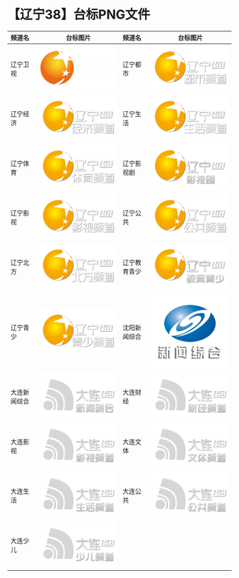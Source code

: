 # 【辽宁38】台标PNG文件
|频道名|台标图片|频道名|台标图片|
|:---|:---:|:---|:---:|
|辽宁卫视|<img src="https://raw.githubusercontent.com/xiaolvdouya/TV-LOGO/refs/heads/main/%E8%BE%BD%E5%AE%81/辽宁卫视.png">|辽宁都市|<img src="https://raw.githubusercontent.com/xiaolvdouya/TV-LOGO/refs/heads/main/%E8%BE%BD%E5%AE%81/辽宁都市.png">|
|辽宁经济|<img src="https://raw.githubusercontent.com/xiaolvdouya/TV-LOGO/refs/heads/main/%E8%BE%BD%E5%AE%81/辽宁经济.png">|辽宁生活|<img src="https://raw.githubusercontent.com/xiaolvdouya/TV-LOGO/refs/heads/main/%E8%BE%BD%E5%AE%81/辽宁生活.png">|
|辽宁体育|<img src="https://raw.githubusercontent.com/xiaolvdouya/TV-LOGO/refs/heads/main/%E8%BE%BD%E5%AE%81/辽宁体育.png">|辽宁影视剧|<img src="https://raw.githubusercontent.com/xiaolvdouya/TV-LOGO/refs/heads/main/%E8%BE%BD%E5%AE%81/辽宁影视剧.png">|
|辽宁影视|<img src="https://raw.githubusercontent.com/xiaolvdouya/TV-LOGO/refs/heads/main/%E8%BE%BD%E5%AE%81/辽宁影视.png">|辽宁公共|<img src="https://raw.githubusercontent.com/xiaolvdouya/TV-LOGO/refs/heads/main/%E8%BE%BD%E5%AE%81/辽宁公共.png">|
|辽宁北方|<img src="https://raw.githubusercontent.com/xiaolvdouya/TV-LOGO/refs/heads/main/%E8%BE%BD%E5%AE%81/辽宁北方.png">|辽宁教育青少|<img src="https://raw.githubusercontent.com/xiaolvdouya/TV-LOGO/refs/heads/main/%E8%BE%BD%E5%AE%81/辽宁教育青少.png">|
|辽宁青少|<img src="https://raw.githubusercontent.com/xiaolvdouya/TV-LOGO/refs/heads/main/%E8%BE%BD%E5%AE%81/辽宁青少.png">|沈阳新闻综合|<img src="https://raw.githubusercontent.com/xiaolvdouya/TV-LOGO/refs/heads/main/%E8%BE%BD%E5%AE%81/沈阳新闻综合.png">|
|大连新闻综合|<img src="https://raw.githubusercontent.com/xiaolvdouya/TV-LOGO/refs/heads/main/%E8%BE%BD%E5%AE%81/大连新闻综合.png">|大连财经|<img src="https://raw.githubusercontent.com/xiaolvdouya/TV-LOGO/refs/heads/main/%E8%BE%BD%E5%AE%81/大连财经.png">|
|大连影视|<img src="https://raw.githubusercontent.com/xiaolvdouya/TV-LOGO/refs/heads/main/%E8%BE%BD%E5%AE%81/大连影视.png">|大连文体|<img src="https://raw.githubusercontent.com/xiaolvdouya/TV-LOGO/refs/heads/main/%E8%BE%BD%E5%AE%81/大连文体.png">|
|大连生活|<img src="https://raw.githubusercontent.com/xiaolvdouya/TV-LOGO/refs/heads/main/%E8%BE%BD%E5%AE%81/大连生活.png">|大连公共|<img src="https://raw.githubusercontent.com/xiaolvdouya/TV-LOGO/refs/heads/main/%E8%BE%BD%E5%AE%81/大连公共.png">|
|大连少儿|<img src="https://raw.githubusercontent.com/xiaolvdouya/TV-LOGO/refs/heads/main/%E8%BE%BD%E5%AE%81/大连少儿.png">|
